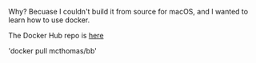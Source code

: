 Why?  Becuase I couldn't build it from source for macOS, and I wanted to learn how to use docker.

The Docker Hub repo is [here](https://hub.docker.com/r/mcthomas/bb)

'docker pull mcthomas/bb'
